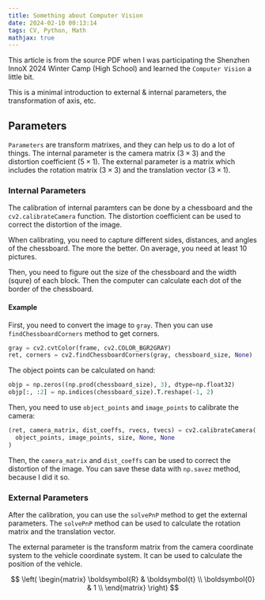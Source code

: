 ```yaml
---
title: Something about Computer Vision
date: 2024-02-10 00:13:14
tags: CV, Python, Math
mathjax: true
---
```

This article is from the source PDF when I was participating the Shenzhen InnoX 2024 Winter Camp (High School) and learned the `Computer Vision` a little bit.

This is a minimal introduction to external & internal parameters, the transformation of axis, etc.

## Parameters

`Parameters` are transform matrixes, and they can help us to do a lot of things. The internal parameter is the camera matrix ($3\times 3$) and the distortion coefficient ($5\times 1$). The external parameter is a matrix which includes the rotation matrix ($3\times 3$) and the translation vector ($3\times 1$).

### Internal Parameters

The calibration of internal paramters can be done by a chessboard and the `cv2.calibrateCamera` function. The distortion coefficient can be used to correct the distortion of the image.

When calibrating, you need to capture different sides, distances, and angles of the chessboard. The more the better. On average, you need at least 10 pictures.

Then, you need to figure out the size of the chessboard and the width (squre) of each block. Then the computer can calculate each dot of the border of the chessboard.

#### Example

First, you need to convert the image to `gray`. Then you can use `findChessboardCorners` method to get corners.

```python
gray = cv2.cvtColor(frame, cv2.COLOR_BGR2GRAY)
ret, corners = cv2.findChessboardCorners(gray, chessboard_size, None)
```

The object points can be calculated on hand:

```python
objp = np.zeros((np.prod(chessboard_size), 3), dtype=np.float32)
objp[:, :2] = np.indices(chessboard_size).T.reshape(-1, 2)
```

Then, you need to use `object_points` and `image_points` to calibrate the camera:

```python
(ret, camera_matrix, dist_coeffs, rvecs, tvecs) = cv2.calibrateCamera(
  object_points, image_points, size, None, None
)
```

Then, the `camera_matrix` and `dist_coeffs` can be used to correct the distortion of the image. You can save these data with `np.savez` method, because I did it so.

### External Parameters

After the calibration, you can use the `solvePnP` method to get the external parameters. The `solvePnP` method can be used to calculate the rotation matrix and the translation vector.

The external parameter is the transform matrix from the camera coordinate system to the vehicle coordinate system. It can be used to calculate the position of the vehicle.

$$
\left(
\begin{matrix}
  \boldsymbol{R} & \boldsymbol{t} \\
  \boldsymbol{0} & 1 \\
\end{matrix}
\right)
$$
